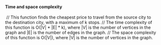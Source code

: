 #### Time and space complexity
​
// This function finds the cheapest price to travel from the source city to the destination city, with a maximum of k stops.
// The time complexity of this function is O(|V| * |E| * k), where |V| is the number of vertices in the graph and |E| is the number of edges in the graph.
// The space complexity of this function is O(|V|), where |V| is the number of vertices in the graph.